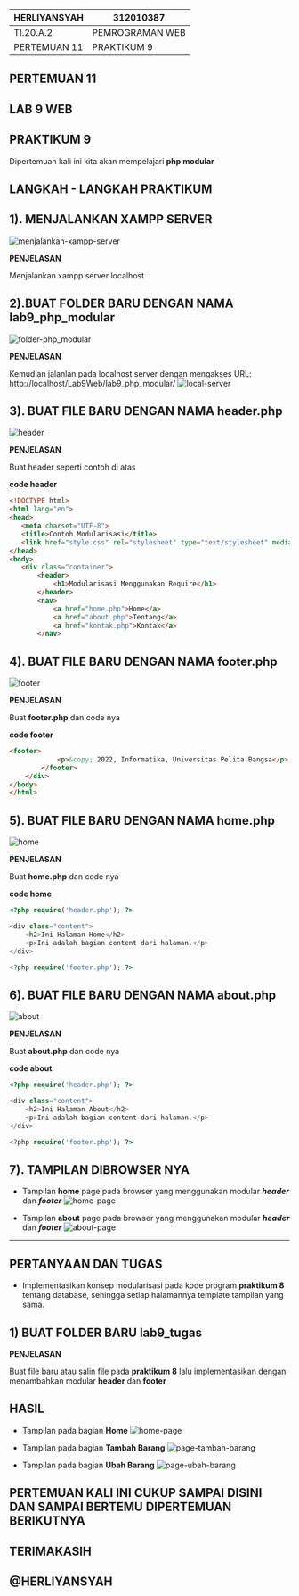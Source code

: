 | HERLIYANSYAH         | 312010387          |
|----------------------|--------------------|
|  TI.20.A.2           |  PEMROGRAMAN WEB   |
|  PERTEMUAN  11       | PRAKTIKUM 9        |

## PERTEMUAN 11

## LAB 9 WEB

## PRAKTIKUM 9

Dipertemuan kali ini kita akan mempelajari **php modular** 

## LANGKAH - LANGKAH PRAKTIKUM

## 1). MENJALANKAN XAMPP SERVER
![menjalankan-xampp-server](img/xampp-server.png)

**PENJELASAN**

Menjalankan xampp server localhost

## 2).BUAT FOLDER BARU DENGAN NAMA **lab9_php_modular** 
![folder-php_modular](img/folder-php-modular.png)

**PENJELASAN**

Kemudian jalanlan pada localhost server dengan mengakses URL: http://localhost/Lab9Web/lab9_php_modular/
![local-server](img/local-server.png)

## 3). BUAT FILE BARU DENGAN NAMA **header.php**
![header](img/header.png)

**PENJELASAN**

Buat header seperti contoh di atas
 
 **code header**
 ```html
<!DOCTYPE html>
<html lang="en">
<head>
    <meta charset="UTF-8">
    <title>Contoh Modularisasi</title>
    <link href="style.css" rel="stylesheet" type="text/stylesheet" media="screen" />
</head>
<body>
    <div class="container">
        <header>
            <h1>Modularisasi Menggunakan Require</h1>
        </header>
        <nav>
            <a href="home.php">Home</a>
            <a href="about.php">Tentang</a>
            <a href="kontak.php">Kontak</a>
        </nav>
 ```

## 4). BUAT FILE BARU DENGAN NAMA **footer.php**
![footer](img/footer.png)

**PENJELASAN**

Buat **footer.php** dan code nya

**code footer**
```html
<footer>
            <p>&copy; 2022, Informatika, Universitas Pelita Bangsa</p>
        </footer>
    </div>
</body>
</html>
```

## 5). BUAT FILE BARU DENGAN NAMA **home.php**
![home](img/home.png)

**PENJELASAN**

Buat **home.php** dan code nya

**code home**
```php
<?php require('header.php'); ?>

<div class="content">
    <h2>Ini Halaman Home</h2>
    <p>Ini adalah bagian content dari halaman.</p>
</div>

<?php require('footer.php'); ?>
```

## 6). BUAT FILE BARU DENGAN NAMA **about.php**
![about](img/about.png)

**PENJELASAN**

Buat **about.php** dan code nya

**code about**
```php
<?php require('header.php'); ?>

<div class="content">
    <h2>Ini Halaman About</h2>
    <p>Ini adalah bagian content dari halaman.</p>
</div>

<?php require('footer.php'); ?>
```

## 7). TAMPILAN DIBROWSER NYA

* Tampilan **home** page pada browser yang menggunakan modular ***header*** dan ***footer***
![home-page](img/tampilan-home.png)

* Tampilan **about** page pada browser yang menggunakan modular ***header*** dan ***footer***
![about-page](img/tampilan-about.png)

--------------------------------------------------------------------------------

## PERTANYAAN DAN TUGAS

* Implementasikan konsep modularisasi pada kode program **praktikum 8** tentang database, sehingga setiap halamannya template tampilan yang sama.

## 1) BUAT FOLDER BARU **lab9_tugas**

**PENJELASAN**

Buat file baru atau salin file pada **praktikum 8** lalu implementasikan dengan menambahkan modular **header** dan **footer**

## HASIL

* Tampilan pada bagian **Home** 
![home-page](img/page-home.png)


* Tampilan pada bagian **Tambah Barang**
![page-tambah-barang](img/page-tambah-barang.png)


* Tampilan pada bagian **Ubah Barang**
![page-ubah-barang](img/page-ubah-barang.png)


## PERTEMUAN KALI INI CUKUP SAMPAI DISINI DAN SAMPAI BERTEMU DIPERTEMUAN BERIKUTNYA

## TERIMAKASIH

## @HERLIYANSYAH
